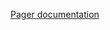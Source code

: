 <a href="http://react-bootstrap.github.io/components.html#pager" target="_blank">Pager documentation</a>